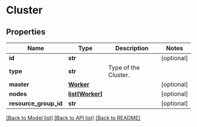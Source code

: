 # Cluster

## Properties
Name | Type | Description | Notes
------------ | ------------- | ------------- | -------------
**id** | **str** |  | [optional] 
**type** | **str** | Type of the Cluster. | 
**master** | [**Worker**](Worker.md) |  | [optional] 
**nodes** | [**list[Worker]**](Worker.md) |  | [optional] 
**resource_group_id** | **str** |  | [optional] 

[[Back to Model list]](../README.md#documentation-for-models) [[Back to API list]](../README.md#documentation-for-api-endpoints) [[Back to README]](../README.md)


